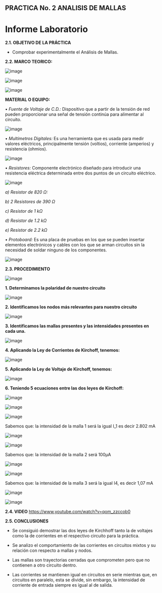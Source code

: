 ## PRACTICA No. 2 ANALISIS DE MALLAS

# Informe Laboratorio

**2.1. OBJETIVO DE LA PRÁCTICA**

- Comprobar experimentalmente el Análisis de Mallas.

**2.2. MARCO TEORICO:**

![image](https://user-images.githubusercontent.com/116777118/202648034-d4395742-d3b8-4ba4-831e-6069975e02a5.png)

![image](https://user-images.githubusercontent.com/116777118/202650674-4a16675c-0b76-4891-a3ed-a50fb7bee159.png)

![image](https://user-images.githubusercontent.com/116777118/202657169-b1338281-cb01-47cb-b5f5-29c594b33fac.png)

**MATERIAL O EQUIPO:**

• *Fuente de Voltaje de C.D.:* Dispositivo que a partir de la tensión de red pueden proporcionar una señal de tensión continúa para alimentar al circuito.

![image](https://user-images.githubusercontent.com/116777118/202655992-b76f28ec-5b39-40c2-972a-ab07f4078448.png)

• *Multímetros Digitales:* Es una herramienta que es usada para medir valores eléctricos, principalmente tensión (voltios), corriente (amperios) y resistencia (ohmios).

![image](https://user-images.githubusercontent.com/116777118/202656052-21cb49c9-117a-46d3-a033-ba19b86a50ed.png)

• *Resistores:* Componente electrónico diseñado para introducir una resistencia eléctrica determinada entre dos puntos de un circuito eléctrico.

![image](https://user-images.githubusercontent.com/116777118/202656190-eb7c02f1-032c-4da9-aa9d-735a50956092.png)

*a) Resistor de 820 Ω:*

*b) 2 Resistores de 390 Ω*

*c) Resistor de 1 kΩ*

*d) Resistor de 1.2 kΩ*

*e) Resistor de 2.2 kΩ*

• *Protoboard:* Es una placa de pruebas en los que se pueden insertar elementos electrónicos y cables con los que se arman circuitos sin la necesidad de soldar ninguno de los componentes.

![image](https://user-images.githubusercontent.com/116777118/202656481-fff9b413-cfc1-4586-9ab8-bdf0a4e3c9f5.png)

**2.3. PROCEDIMIENTO**

![image](https://user-images.githubusercontent.com/116777118/202720917-2a2d66c2-4391-402c-81bd-f5f965cc802c.png)

**1.  Determinamos la polaridad de nuestro circuito**

![image](https://user-images.githubusercontent.com/116777118/202720837-55565d56-6ad9-4706-9d5f-f154ee77f7c3.png)

**2. Identificamos los nodos más relevantes para nuestro circuito**

![image](https://user-images.githubusercontent.com/116777118/202720798-b01b5be0-7e26-441f-b9d2-8c690f90c73a.png)

**3. Identificamos las mallas presentes  y las intensidades presentes en cada una.** 

![image](https://user-images.githubusercontent.com/116777118/202720745-a05b0b73-7b3f-4e97-9b25-021dd5af8a77.png)

**4.  Aplicando la Ley de Corrientes de Kirchoff, tenemos:** 

![image](https://user-images.githubusercontent.com/116777118/202720627-4859038c-ab0c-4032-875b-1ae1c9fff7dd.png)

**5. Aplicando la Ley de Voltaje de Kirchoff, tenemos:**

![image](https://user-images.githubusercontent.com/116777118/202720499-e0aa7311-b28f-4143-af78-cec60d6c7aa0.png)

**6. Teniendo 5 ecuaciones entre las dos leyes de Kirchoff:**

![image](https://user-images.githubusercontent.com/116777118/202720261-30c1d3da-05a1-41a2-b734-88a7dd681275.png)

![image](https://user-images.githubusercontent.com/116777118/202720204-c66ace79-d977-44ee-8134-f8093c29ae03.png)

![image](https://user-images.githubusercontent.com/116777118/202720115-fa0356ec-cb5c-4641-8050-0465f844ff3a.png)

Sabemos que: la intensidad de la malla 1 será la igual  I_1 es decir 2.802 mA

![image](https://user-images.githubusercontent.com/116777118/202719855-24b6d4ed-ce13-4cea-99c4-18e25b30a089.png)

![image](https://user-images.githubusercontent.com/116777118/202719884-f751d410-5030-4f9c-b43f-48d6a9513914.png)

Sabemos que: la intensidad de la malla 2 será 100μA

![image](https://user-images.githubusercontent.com/116777118/202719756-8d0e23cc-799f-4bbc-9bc5-f9062c6e8d53.png)

![image](https://user-images.githubusercontent.com/116777118/202719787-72a0ce8b-bef0-4d07-926e-5ec7ae28f26d.png)

Sabemos que: la intensidad de la malla 3 será la igual I4, es decir 1,07 mA 

![image](https://user-images.githubusercontent.com/116777118/202719638-391db192-1484-4efc-9b13-ba5aa344ee4a.png)

![image](https://user-images.githubusercontent.com/116777118/202719701-d632e68c-c24e-4092-8040-3d4b3f2dc74c.png)

**2.4. VIDEO**
https://www.youtube.com/watch?v=qom_zzccob0

**2.5. CONCLUSIONES**

- Se consiguió demostrar las dos leyes de Kirchhoff tanto la de voltajes como la de corrientes en el respectivo circuito para la práctica. 

- Se analizo el comportamiento de las corrientes en circuitos mixtos y su  relación con respecto a mallas y nodos. 

- Las mallas son trayectorias cerradas que comprometen pero que no contienen a otro circuito dentro. 

- Las corrientes se mantienen igual en circuitos en serie mientras que, en circuitos en paralelo, esta se divide, sin embargo, la intensidad de corriente de entrada siempre es igual al de salida. 


